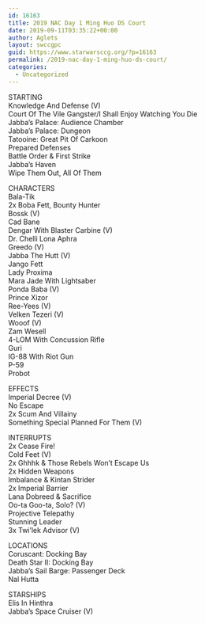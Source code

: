 ```yaml
---
id: 16163
title: 2019 NAC Day 1 Ming Huo DS Court
date: 2019-09-11T03:35:22+00:00
author: Aglets
layout: swccgpc
guid: https://www.starwarsccg.org/?p=16163
permalink: /2019-nac-day-1-ming-huo-ds-court/
categories:
  - Uncategorized
---
```

STARTING  
Knowledge And Defense (V)  
Court Of The Vile Gangster/I Shall Enjoy Watching You Die  
Jabba&#8217;s Palace: Audience Chamber  
Jabba&#8217;s Palace: Dungeon  
Tatooine: Great Pit Of Carkoon  
Prepared Defenses  
Battle Order & First Strike  
Jabba&#8217;s Haven  
Wipe Them Out, All Of Them

CHARACTERS  
Bala-Tik  
2x Boba Fett, Bounty Hunter  
Bossk (V)  
Cad Bane  
Dengar With Blaster Carbine (V)  
Dr. Chelli Lona Aphra  
Greedo (V)  
Jabba The Hutt (V)  
Jango Fett  
Lady Proxima  
Mara Jade With Lightsaber  
Ponda Baba (V)  
Prince Xizor  
Ree-Yees (V)  
Velken Tezeri (V)  
Wooof (V)  
Zam Wesell  
4-LOM With Concussion Rifle  
Guri  
IG-88 With Riot Gun  
P-59  
Probot

EFFECTS  
Imperial Decree (V)  
No Escape  
2x Scum And Villainy  
Something Special Planned For Them (V)

INTERRUPTS  
2x Cease Fire!  
Cold Feet (V)  
2x Ghhhk & Those Rebels Won&#8217;t Escape Us  
2x Hidden Weapons  
Imbalance & Kintan Strider  
2x Imperial Barrier  
Lana Dobreed & Sacrifice  
Oo-ta Goo-ta, Solo? (V)  
Projective Telepathy  
Stunning Leader  
3x Twi&#8217;lek Advisor (V)

LOCATIONS  
Coruscant: Docking Bay  
Death Star II: Docking Bay  
Jabba&#8217;s Sail Barge: Passenger Deck  
Nal Hutta

STARSHIPS  
Elis In Hinthra  
Jabba&#8217;s Space Cruiser (V)